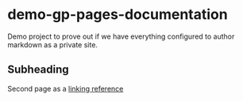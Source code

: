 # demo-gp-pages-documentation
Demo project to prove out if we have everything configured to author markdown as a private site.


## Subheading

Second page as a [linking reference](./page2.md)